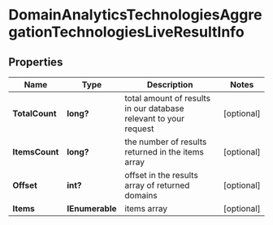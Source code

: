 # DomainAnalyticsTechnologiesAggregationTechnologiesLiveResultInfo


## Properties

| Name | Type | Description | Notes |
|------------ | ------------- | ------------- | -------------|
**TotalCount** | **long?** | total amount of results in our database relevant to your request |[optional]|
**ItemsCount** | **long?** | the number of results returned in the items array |[optional]|
**Offset** | **int?** | offset in the results array of returned domains |[optional]|
**Items** | **IEnumerable<DomainAnalyticsTechnologiesAggregationTechnologiesLiveItem>** | items array |[optional]|
